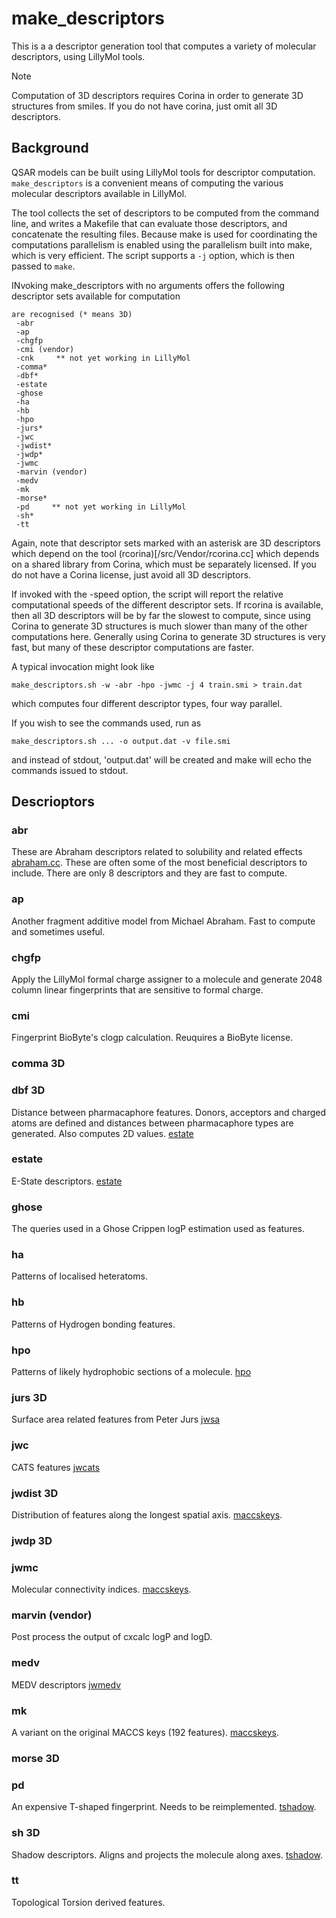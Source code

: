 # make_descriptors

This is a a descriptor generation tool that computes a variety of
molecular descriptors, using LillyMol tools.

> [!NOTE]
> Computation of 3D descriptors requires Corina in order to generate
> 3D structures from smiles. If you do not have corina, just omit
> all 3D descriptors. 

## Background
QSAR models can be built using LillyMol tools for descriptor computation.
`make_descriptors` is a convenient means of computing the various molecular
descriptors available in LillyMol.

The tool collects the set of descriptors to be computed from the command
line, and writes a Makefile that can evaluate those descriptors, and concatenate
the resulting files. Because make is used for coordinating the computations
parallelism is enabled using the parallelism built into make, which is very
efficient. The script supports a `-j` option, which is then passed to `make`.

INvoking make_descriptors with no arguments offers the following descriptor
sets available for computation
```
are recognised (* means 3D)
 -abr
 -ap
 -chgfp
 -cmi (vendor)
 -cnk     ** not yet working in LillyMol
 -comma*
 -dbf*
 -estate
 -ghose
 -ha 
 -hb
 -hpo
 -jurs*
 -jwc
 -jwdist*
 -jwdp*
 -jwmc
 -marvin (vendor)
 -medv
 -mk
 -morse*
 -pd     ** not yet working in LillyMol
 -sh*
 -tt
```
Again, note that descriptor sets marked with an asterisk are 3D descriptors which
depend on the tool (rcorina)[/src/Vendor/rcorina.cc] which depends on a shared
library from Corina, which must be separately licensed. If you do not have a Corina
license, just avoid all 3D descriptors.

If invoked with the -speed option, the script will report the relative
computational speeds of the different descriptor sets. If rcorina is available,
then all 3D descriptors will be by far the slowest to compute, since using Corina
to generate 3D structures is much slower than many of the other computations here.
Generally using Corina to generate 3D structures is very fast, but many of these
descriptor computations are faster.

A typical invocation might look like

```
make_descriptors.sh -w -abr -hpo -jwmc -j 4 train.smi > train.dat
```
which computes four different descriptor types, four way parallel.

If you wish to see the commands used, run as
```
make_descriptors.sh ... -o output.dat -v file.smi
```
and instead of stdout, 'output.dat' will be created and make will
echo the commands issued to stdout.

## Descrioptors
### abr
These are Abraham descriptors related to solubility and related effects
[abraham.cc](/src/Molecule_Tools/abraham.cc). These are often some of the most
beneficial descriptors to include. There are only 8 descriptors and they are
fast to compute.

### ap
Another fragment additive model from Michael Abraham. Fast to compute
and sometimes useful.

### chgfp
Apply the LillyMol formal charge assigner to a molecule and generate 2048 column linear
fingerprints that are sensitive to formal charge. 

### cmi
Fingerprint BioByte's clogp calculation. Reuquires a BioByte license.

### comma 3D

### dbf 3D
Distance between pharmacaphore features. Donors, acceptors and charged
atoms are defined and distances between pharmacaphore types are generated.
Also computes 2D values.
[estate](/src/Molecule_Tools/dbf.cc)

### estate
E-State descriptors.
[estate](/src/Molecule_Tools/jwestate.cc)

### ghose
The queries used in a Ghose Crippen logP estimation used as features.

### ha
Patterns of localised heteratoms.

### hb
Patterns of Hydrogen bonding features.

### hpo
Patterns of likely hydrophobic sections of a molecule.
[hpo](/src/Molecule_Tools/hydrophobic_sections.cc)

### jurs 3D
Surface area related features from Peter Jurs
[jwsa](/src/Molecule_Tools/jw_sa_db_descriptor.cc)

### jwc
CATS features [jwcats](/src/Molecule_Tools/jwcats.cc)

### jwdist 3D
Distribution of features along the longest spatial axis.
[maccskeys](/src/Molecule_Tools/jw_distribution_along_longest_axis.cc).

### jwdp 3D

### jwmc
Molecular connectivity indices.
[maccskeys](/src/Molecule_Tools/jw_molconn.cc).

### marvin (vendor)
Post process the output of cxcalc logP and logD.

### medv
MEDV descriptors [jwmedv](/src/Molecule_Tools/jw_MEDV.cc)

### mk
A variant on the original MACCS keys (192 features).
[maccskeys](/src/Molecule_Tools/maccskeys_fn5.cc).

### morse 3D

### pd
An expensive T-shaped fingerprint. Needs to be reimplemented.
[tshadow](/src/Molecule_Tools/iwpathd.cc).

### sh 3D
Shadow descriptors. Aligns and projects the molecule along axes.
[tshadow](/src/Molecule_Tools/tshadow.cc).

### tt
Topological Torsion derived features.

